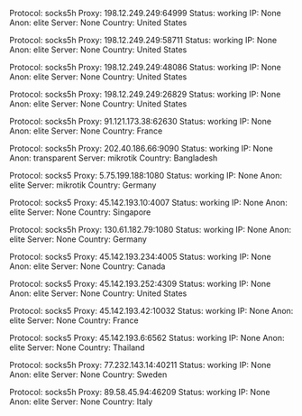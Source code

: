 Protocol: socks5h
Proxy: 198.12.249.249:64999
Status: working
IP: None
Anon: elite
Server: None
Country: United States

Protocol: socks5h
Proxy: 198.12.249.249:58711
Status: working
IP: None
Anon: elite
Server: None
Country: United States

Protocol: socks5h
Proxy: 198.12.249.249:48086
Status: working
IP: None
Anon: elite
Server: None
Country: United States

Protocol: socks5h
Proxy: 198.12.249.249:26829
Status: working
IP: None
Anon: elite
Server: None
Country: United States

Protocol: socks5h
Proxy: 91.121.173.38:62630
Status: working
IP: None
Anon: elite
Server: None
Country: France

Protocol: socks5h
Proxy: 202.40.186.66:9090
Status: working
IP: None
Anon: transparent
Server: mikrotik
Country: Bangladesh

Protocol: socks5
Proxy: 5.75.199.188:1080
Status: working
IP: None
Anon: elite
Server: mikrotik
Country: Germany

Protocol: socks5
Proxy: 45.142.193.10:4007
Status: working
IP: None
Anon: elite
Server: None
Country: Singapore

Protocol: socks5h
Proxy: 130.61.182.79:1080
Status: working
IP: None
Anon: elite
Server: None
Country: Germany

Protocol: socks5
Proxy: 45.142.193.234:4005
Status: working
IP: None
Anon: elite
Server: None
Country: Canada

Protocol: socks5
Proxy: 45.142.193.252:4309
Status: working
IP: None
Anon: elite
Server: None
Country: United States

Protocol: socks5
Proxy: 45.142.193.42:10032
Status: working
IP: None
Anon: elite
Server: None
Country: France

Protocol: socks5
Proxy: 45.142.193.6:6562
Status: working
IP: None
Anon: elite
Server: None
Country: Thailand

Protocol: socks5h
Proxy: 77.232.143.14:40211
Status: working
IP: None
Anon: elite
Server: None
Country: Sweden

Protocol: socks5h
Proxy: 89.58.45.94:46209
Status: working
IP: None
Anon: elite
Server: None
Country: Italy

